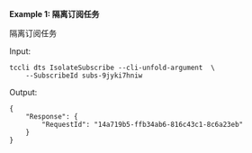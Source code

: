 **Example 1: 隔离订阅任务**

隔离订阅任务

Input: 

```
tccli dts IsolateSubscribe --cli-unfold-argument  \
    --SubscribeId subs-9jyki7hniw
```

Output: 
```
{
    "Response": {
        "RequestId": "14a719b5-ffb34ab6-816c43c1-8c6a23eb"
    }
}
```

